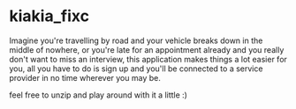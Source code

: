 # kiakia_fixc
Imagine you're travelling by road and your vehicle breaks down in the middle of nowhere, or you're late for an appointment already and you really don't want to miss an interview, this application makes things a lot easier for you, all you have to do is sign up and you'll be connected to a service provider in no time wherever you may be.

feel free to unzip and play around with it a little :)
